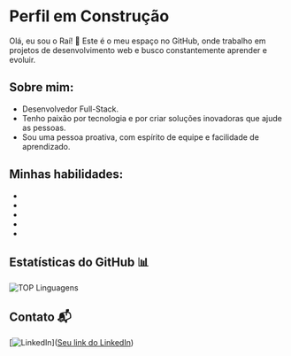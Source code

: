 # Perfil em Construção
Olá, eu sou o Raí! 👋 Este é o meu espaço no GitHub, onde trabalho em projetos de desenvolvimento web e busco constantemente aprender e evoluir.

## Sobre mim:

* Desenvolvedor Full-Stack.
* Tenho paixão por tecnologia e por criar soluções inovadoras que ajude as pessoas.
* Sou uma pessoa proativa, com espírito de equipe e facilidade de aprendizado.

## Minhas habilidades:
*
*
*
*
*

## Estatísticas do GitHub 📊
![TOP Linguagens](https://github-readme-stats.vercel.app/api/top-langs/?username=rodriguesrai&layout=compact&theme=dracula)

## Contato 📬
[![LinkedIn](https://img.shields.io/badge/LinkedIn-Connect-blue)]([Seu link do LinkedIn](https://www.linkedin.com/in/rai-rodrigues/))
<!--
**rodriguesrai/rodriguesrai** is a ✨ _special_ ✨ repository because its `README.md` (this file) appears on your GitHub profile.

Here are some ideas to get you started:

- 🔭 I’m currently working on ...
- 🌱 I’m currently learning ...
- 👯 I’m looking to collaborate on ...
- 🤔 I’m looking for help with ...
- 💬 Ask me about ...
- 📫 How to reach me: ...
- 😄 Pronouns: ...
- ⚡ Fun fact: ...
-->
